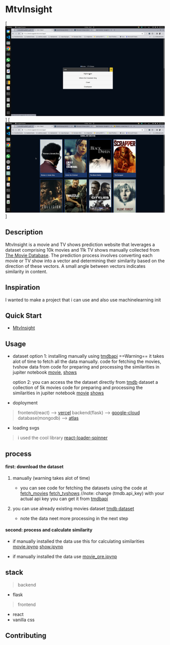 # MtvInsight

[![image 1](./images/img1.png)]
[![image 2](./images/img2.png)]

## Description
MtvInsight is a movie and TV shows prediction website that leverages a dataset comprising 10k movies and 11k TV shows manually collected from [The Movie Database](https://developer.themoviedb.org/docs/getting-started). The prediction process involves converting each movie or TV show into a vector and determining their similarity based on the direction of these vectors. A small angle between vectors indicates similarity in content.

## Inspiration
I wanted to make a project that i can use and also use machinelearning init

## Quick Start
- [MtvInsight](https://movie-suggester-dun.vercel.app) 

## Usage
- dataset
    option 1: installing manually using [tmdbapi](https://developer.themoviedb.org/docs/getting-started) ==Warning== it takes alot of time to fetch all the data manually.
    code for fetching the movies, tvshow data from []()
    code for preparing and processing the similarities in jupiter notebook [movie](), [shows]()

    option 2: you can access the the dataset directly from [tmdb]() dataset a collection of 5k movies
    code for preparing and processing the similarities in jupiter notebook [movie]() [shows]()
- doployment 
>   frontend(react)   --> [vercel](https://vercel.com/)
>   backend(flask)    --> [google-cloud](https://console.cloud.google.com)
>   database(mongodb) --> [atlas](https://www.mongodb.com/atlas/database)

- loading svgs
>   i used the cool library [react-loader-spinner](https://www.npmjs.com/package/react-loader-spinner)


## process

#### first: download the dataset
1. manually (warning takes alot of time)
    - you can see code for fetching the datasets using the code at 
    [fetch_movies](./data_processing/fetch_movie_dataset.py)
    [fetch_tvshows](./data_processing/fetch_tv_dataset.py)
    //note: change (tmdb.api_key) with your actual api key 
    you can get it from [tmdbapi](https://developer.themoviedb.org/docs/getting-started) 
    
2. you can use already existing movies dataset [tmdb dataset](https://www.kaggle.com/datasets/tmdb/tmdb-movie-metadata)
    - note the data neet more processing in the next step

#### second: process and calculate similarity
 - if manually installed the data use this for calculating similarities 
 [movie.ipynp](./data_processing/final_movie.ipynb)
 [show.ipynp](./data_processing/tvshows.ipynb)

 - if manually installed the data use
 [movie_pre.ipynp](./data_processing/old_movie.ipynb)

## stack 
> backend
- flask
> frontend
- react
- vanilla css

## Contributing
